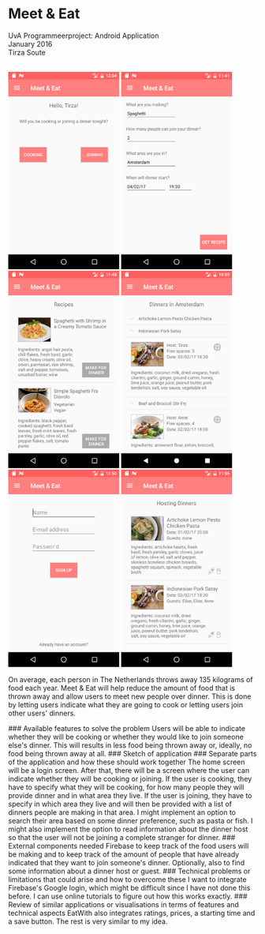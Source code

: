 # Meet & Eat
UvA Programmeerproject: Android Application<br>
January 2016<br>
Tirza Soute<br><br>

<img src="/doc/homeScreenshot.png" height="400">
<img src="/doc/cookingScreenshot.png" height="400">
<img src="/doc/recipeResultScreenshot.png" height="400">
<img src="/doc/searchScreenshot.png" height="400">
<img src="/doc/signUpScreenshot.png" height="400">
<img src="/doc/hostingScreenshot.png" height="400">
<!--<img src="/doc/navDrawerScreenshot.png" height="400"></-->

On average, each person in The Netherlands throws away 135 kilograms of food each year. Meet & Eat will help reduce the amount of food that is thrown away and allow users to meet new people over dinner. This is done by letting users indicate what they are going to cook or letting users join other users' dinners.

<!-->
### Available features to solve the problem 
Users will be able to indicate whether they will be cooking or whether they would like to join someone else's dinner. This will results in less food being thrown away or, ideally, no  food being thrown away at all.

### Sketch of application</-->
<!-->
### Separate parts of the application and how these should work together
The home screen will be a login screen. After that, there will be a screen where the user can indicate whether they will be cooking or joining. 
If the user is cooking, they have to specify what they will be cooking, for how many people they will provide dinner and in what area they live. 
If the user is joining, they have to specify in which area they live and will then be provided with a list of dinners people are making in that area. I might implement an option to search their area based on some dinner preference, such as pasta or fish. I might also implement the option to read information about the dinner host so that the user will not be joining a complete stranger for dinner.

### External components needed 
Firebase to keep track of the food users will be making and to keep track of the amount of people that have already indicated that they want to join someone's dinner. Optionally, also to find some information about a dinner host or guest.

### Technical problems or limitations that could arise and how to overcome these
I want to integrate Firebase's Google login, which might be difficult since I have not done this before. I can use online tutorials to figure out how this works exactly.

### Review of similar applications or visualisations in terms of features and technical aspects
EatWith also integrates ratings, prices, a starting time and a save button. The rest is very similar to my idea.
</-->
